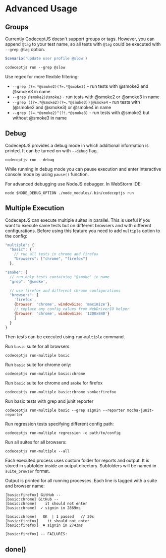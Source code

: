 # Advanced Usage

## Groups

Currently CodeceptJS doesn't support groups or tags. However, you can append `@tag` to your test name, so
all tests with `@tag` could be executed with `--grep @tag` option.

```js
Scenario('update user profile @slow')
```

```
codeceptjs run --grep @slow
```

Use regex for more flexible filtering:

* `--grep (?=.*@smoke2)(?=.*@smoke3)` - run tests with @smoke2 and @smoke3 in name
* `--grep @smoke2|@smoke3` - run tests with @smoke2 or @smoke3 in name
* `--grep ((?=.*@smoke2)(?=.*@smoke3))|@smoke4` - run tests with (@smoke2 and @smoke3) or @smoke4 in name
* `--grep (?=.*@smoke2)^(?!.*@smoke3)` - run tests with @smoke2 but without @smoke3 in name

## Debug

CodeceptJS provides a debug mode in which additional information is printed.
It can be turned on with `--debug` flag.

```
codeceptjs run --debug
```

While running in debug mode you can pause execution and enter interactive console mode by using `pause()` function.

For advanced debugging use NodeJS debugger. In WebStorm IDE:

```
node $NODE_DEBUG_OPTION ./node_modules/.bin/codeceptjs run
```

## Multiple Execution

CodeceptJS can execute multiple suites in parallel. This is useful if you want to execute same tests but on different browsers and with different configurations. Before using this feature you need to add `multiple` option to the config:


```js
"multiple": {
  "basic": {
    // run all tests in chrome and firefox
    "browsers": ["chrome", "firefox"]
  },

"smoke": {
  // run only tests containing "@smoke" in name
  "grep": '@smoke',

  // use firefox and different chrome configurations
  "browsers": [
    'firefox',
    {browser: 'chrome', windowSize: 'maximize'},
    // replace any config values from WebDriverIO helper
    {browser: 'chrome', windowSize: '1200x840'}
    ]
  }
}
```
Then tests can be executed using `run-multiple` command.

Run `basic` suite for all browsers

```
codeceptjs run-multiple basic
```

Run `basic` suite for chrome only:

```
codeceptjs run-multiple basic:chrome
```

Run `basic` suite for chrome and `smoke` for firefox

```
codeceptjs run-multiple basic:chrome somke:firefox
```

Run basic tests with grep and junit reporter

```
codeceptjs run-multiple basic --grep signin --reporter mocha-junit-reporter
```

Run regression tests specifying different config path:

```
codeceptjs run-multiple regression -c path/to/config
```

Run all suites for all browsers:

```
codeceptjs run-multiple --all
```

Each executed process uses custom folder for reports and output. It is stored in subfolder inside an output directory. Subfolders will be named in `suite_browser` format.

Output is printed for all running processes. Each line is tagged with a suite and browser name:

```
[basic:firefox] GitHub --
[basic:chrome] GitHub --
[basic:chrome]    it should not enter
[basic:chrome]  ✓ signin in 2869ms

[basic:chrome]   OK  | 1 passed   // 30s
[basic:firefox]    it should not enter
[basic:firefox]  ✖ signin in 2743ms

[basic:firefox] -- FAILURES:

```

## done()